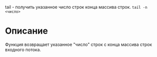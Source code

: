 tail - получить указанное число строк конца массива строк.
`tail -n <число>`

Описание
========

Функция возвращает указанное "число" строк с конца массива строк входного потока.
